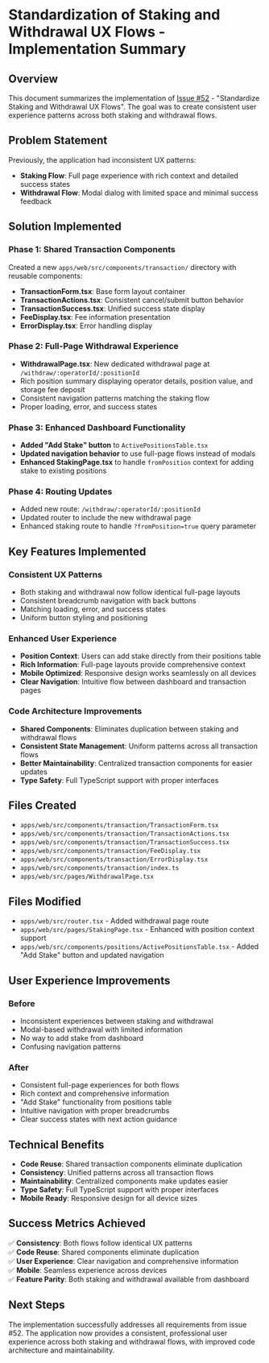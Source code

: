 # Standardization of Staking and Withdrawal UX Flows - Implementation Summary

## Overview
This document summarizes the implementation of [Issue #52](https://github.com/jfrank-summit/auto-portal/issues/52) - "Standardize Staking and Withdrawal UX Flows". The goal was to create consistent user experience patterns across both staking and withdrawal flows.

## Problem Statement
Previously, the application had inconsistent UX patterns:
- **Staking Flow**: Full page experience with rich context and detailed success states
- **Withdrawal Flow**: Modal dialog with limited space and minimal success feedback

## Solution Implemented

### Phase 1: Shared Transaction Components
Created a new `apps/web/src/components/transaction/` directory with reusable components:

- **TransactionForm.tsx**: Base form layout container
- **TransactionActions.tsx**: Consistent cancel/submit button behavior
- **TransactionSuccess.tsx**: Unified success state display
- **FeeDisplay.tsx**: Fee information presentation
- **ErrorDisplay.tsx**: Error handling display

### Phase 2: Full-Page Withdrawal Experience
- **WithdrawalPage.tsx**: New dedicated withdrawal page at `/withdraw/:operatorId/:positionId`
- Rich position summary displaying operator details, position value, and storage fee deposit
- Consistent navigation patterns matching the staking flow
- Proper loading, error, and success states

### Phase 3: Enhanced Dashboard Functionality
- **Added "Add Stake" button** to `ActivePositionsTable.tsx`
- **Updated navigation behavior** to use full-page flows instead of modals
- **Enhanced StakingPage.tsx** to handle `fromPosition` context for adding stake to existing positions

### Phase 4: Routing Updates
- Added new route: `/withdraw/:operatorId/:positionId`
- Updated router to include the new withdrawal page
- Enhanced staking route to handle `?fromPosition=true` query parameter

## Key Features Implemented

### Consistent UX Patterns
- Both staking and withdrawal now follow identical full-page layouts
- Consistent breadcrumb navigation with back buttons
- Matching loading, error, and success states
- Uniform button styling and positioning

### Enhanced User Experience
- **Position Context**: Users can add stake directly from their positions table
- **Rich Information**: Full-page layouts provide comprehensive context
- **Mobile Optimized**: Responsive design works seamlessly on all devices
- **Clear Navigation**: Intuitive flow between dashboard and transaction pages

### Code Architecture Improvements
- **Shared Components**: Eliminates duplication between staking and withdrawal flows
- **Consistent State Management**: Uniform patterns across all transaction flows
- **Better Maintainability**: Centralized transaction components for easier updates
- **Type Safety**: Full TypeScript support with proper interfaces

## Files Created
- `apps/web/src/components/transaction/TransactionForm.tsx`
- `apps/web/src/components/transaction/TransactionActions.tsx`
- `apps/web/src/components/transaction/TransactionSuccess.tsx`
- `apps/web/src/components/transaction/FeeDisplay.tsx`
- `apps/web/src/components/transaction/ErrorDisplay.tsx`
- `apps/web/src/components/transaction/index.ts`
- `apps/web/src/pages/WithdrawalPage.tsx`

## Files Modified
- `apps/web/src/router.tsx` - Added withdrawal page route
- `apps/web/src/pages/StakingPage.tsx` - Enhanced with position context support
- `apps/web/src/components/positions/ActivePositionsTable.tsx` - Added "Add Stake" button and updated navigation

## User Experience Improvements

### Before
- Inconsistent experiences between staking and withdrawal
- Modal-based withdrawal with limited information
- No way to add stake from dashboard
- Confusing navigation patterns

### After
- Consistent full-page experiences for both flows
- Rich context and comprehensive information
- "Add Stake" functionality from positions table
- Intuitive navigation with proper breadcrumbs
- Clear success states with next action guidance

## Technical Benefits
- **Code Reuse**: Shared transaction components eliminate duplication
- **Consistency**: Unified patterns across all transaction flows
- **Maintainability**: Centralized components make updates easier
- **Type Safety**: Full TypeScript support with proper interfaces
- **Mobile Ready**: Responsive design for all device sizes

## Success Metrics Achieved
✅ **Consistency**: Both flows follow identical UX patterns  
✅ **Code Reuse**: Shared components eliminate duplication  
✅ **User Experience**: Clear navigation and comprehensive information  
✅ **Mobile**: Seamless experience across devices  
✅ **Feature Parity**: Both staking and withdrawal available from dashboard  

## Next Steps
The implementation successfully addresses all requirements from issue #52. The application now provides a consistent, professional user experience across both staking and withdrawal flows, with improved code architecture and maintainability.